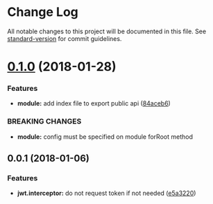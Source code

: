 # Change Log

All notable changes to this project will be documented in this file. See [standard-version](https://github.com/conventional-changelog/standard-version) for commit guidelines.

<a name="0.1.0"></a>
# [0.1.0](https://github.com/rars/ngx-jwt/compare/v0.0.1...v0.1.0) (2018-01-28)


### Features

* **module:** add index file to export public api ([84aceb6](https://github.com/rars/ngx-jwt/commit/84aceb6))


### BREAKING CHANGES

* **module:** config must be specified on module forRoot method



<a name="0.0.1"></a>
## 0.0.1 (2018-01-06)


### Features

* **jwt.interceptor:** do not request token if not needed ([e5a3220](https://github.com/rars/ngx-jwt/commit/e5a3220))
